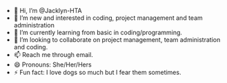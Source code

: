 - 👋 Hi, I’m @Jacklyn-HTA
- 👀 I’m new and interested in coding, project management and team administration
- 🌱 I’m currently learning from basic in coding/programming.
- 💞️ I’m looking to collaborate on project management, team administration and coding.
- 📫 Reach me through email.
- 😄 Pronouns: She/Her/Hers
- ⚡ Fun fact: I love dogs so much but I fear them sometimes.

<!---
Jacklyn-HTA/Jacklyn-HTA is a ✨ special ✨ repository because its `README.md` (this file) appears on your GitHub profile.
You can click the Preview link to take a look at your changes.
--->
